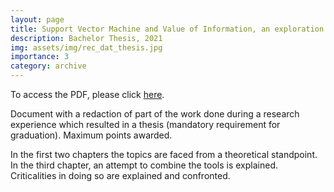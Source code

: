 ```yaml
---
layout: page
title: Support Vector Machine and Value of Information, an exploration
description: Bachelor Thesis, 2021
img: assets/img/rec_dat_thesis.jpg
importance: 3
category: archive
---
```

To access the PDF, please click [here](http://simonegiancola09.github.io/assets/pdf/Support_vector_machine_and_value_of_information_an_exploration.pdf). 

Document with a redaction of part of the work done during a research experience which resulted in a thesis (mandatory requirement for graduation). Maximum points awarded.

In the first two chapters the topics are faced from a theoretical standpoint. In the third chapter, an attempt to combine the tools is explained. Criticalities in doing so are explained and confronted.
